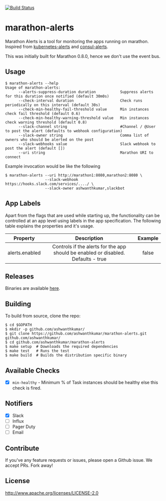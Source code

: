 [![Build Status](https://snap-ci.com/ashwanthkumar/marathon-alerts/branch/master/build_image)](https://snap-ci.com/ashwanthkumar/marathon-alerts/branch/master)
# marathon-alerts

Marathon Alerts is a tool for monitoring the apps running on marathon. Inspired from [kubernetes-alerts](https://github.com/AcalephStorage/kubernetes-alerts) and [consul-alerts](https://github.com/AcalephStorage/consul-alerts).

This was initially built for Marathon 0.8.0, hence we don't use the event bus.

## Usage
```
$ marathon-alerts --help
Usage of marathon-alerts:
      --alerts-suppress-duration duration           Suppress alerts for this duration once notified (default 30m0s)
      --check-interval duration                     Check runs periodically on this interval (default 30s)
      --check-min-healthy-fail-threshold value      Min instances check fail threshold (default 0.6)
      --check-min-healthy-warning-threshold value   Min instances check warning threshold (default 0.8)
      --slack-channel string                        #Channel / @User to post the alert (defaults to webhook configuration)
      --slack-owner string                          Comma list of owners who should be alerted on the post
      --slack-webhooks value                        Slack webhook to post the alert (default [])
      --uri string                                  Marathon URI to connect
```

Example invocation would be like the following
```
$ marathon-alerts --uri http://marathon1:8080,marathon2:8080 \
                  --slack-webhook https://hooks.slack.com/services/..../ \
                  --slack-owner ashwanthkumar,slackbot
```

## App Labels
Apart from the flags that are used while starting up, the functionality can be controlled at an app level using labels in the app specification. The following table explains the properties and it's usage.

| Property  | Description  |  Example  |
|  :---:    |   :---:      |  :---:    |
| alerts.enabled  | Controls if the alerts for the app should be enabled or disabled. Defaults - true | false |

## Releases
Binaries are available [here](https://github.com/ashwanthkumar/marathon-alerts/releases).

## Building
To build from source, clone the repo:

```
$ cd $GOPATH
$ mkdir -p github.com/ashwanthkumar/
$ git clone https://github.com/ashwanthkumar/marathon-alerts.git github.com/ashwanthkumar/
$ cd github.com/ashwanthkumar/marathon-alerts
$ make setup  # Downloads the required dependencies
$ make test   # Runs the test
$ make build  # Builds the distribution specific binary
```

## Available Checks
- [x] `min-healthy` - Minimum % of Task instances should be healthy else this check is fired.

## Notifiers
- [x] Slack
- [ ] Influx
- [ ] Pager Duty
- [ ] Email

## Contribute
If you've any feature requests or issues, please open a Github issue. We accept PRs. Fork away!

## License
http://www.apache.org/licenses/LICENSE-2.0
